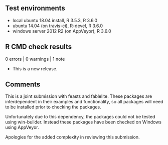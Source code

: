 ## Test environments
* local ubuntu 18.04 install, R 3.5.3, R 3.6.0
* ubuntu 14.04 (on travis-ci), R-devel, R 3.6.0
* windows server 2012 R2 (on AppVeyor), R 3.6.0

## R CMD check results

0 errors | 0 warnings | 1 note

* This is a new release.

## Comments

This is a joint submission with feasts and fablelite. These packages are
interdependent in their examples and functionality, so all packages will need
to be installed prior to checking the packages.

Unfortunately due to this dependency, the packages could not be tested using 
win-builder. Instead these packages have been checked on Windows using AppVeyor.

Apologies for the added complexity in reviewing this submission.